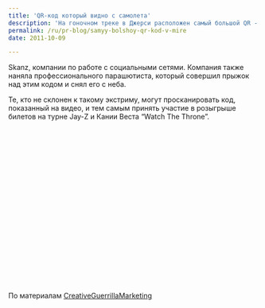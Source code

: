 ```yaml
---
title: 'QR-код который видно с самолета'
description: 'На гоночном треке в Джерси расположен самый большой QR - код. Для его нанесения использовались 80 галлонов черной и белой краски. Этот код видно на Гугл картах. Этот код - промо-знак для Skanz, компании по работе с социальными сетями.'
permalink: /ru/pr-blog/samyy-bolshoy-qr-kod-v-mire
date: 2011-10-09

---
```


Skanz, компании по работе с социальными сетями.  Компания также наняла профессионального парашютиста, который совершил прыжок над этим кодом и снял его с неба.

Те, кто не склонен к такому экстриму, могут просканировать код, показанный на видео, и тем самым принять участие в розыгрыше билетов на турне  Jay-Z и Кании Веста “Watch The Throne”.

<object width="560" height="315"><param name="movie" value="http://www.youtube.com/v/zo6-J4_Ovd0?version=3&amp;hl=ru_RU"></param><param name="allowFullScreen" value="true"></param><param name="allowscriptaccess" value="always"></param><embed src="http://www.youtube.com/v/zo6-J4_Ovd0?version=3&amp;hl=ru_RU" type="application/x-shockwave-flash" width="560" height="315" allowscriptaccess="always" allowfullscreen="true"></embed></object>

По материалам <a href="http://www.creativeguerrillamarketing.com">CreativeGuerrillaMarketing</a>

